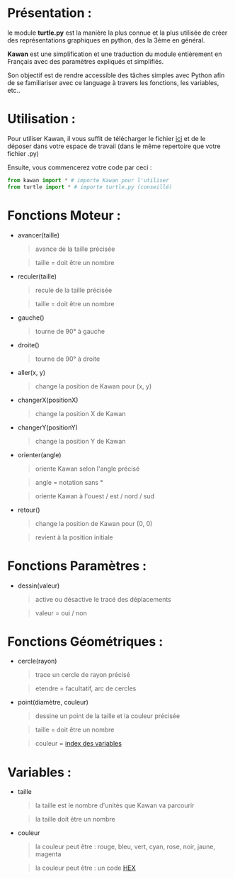 # Présentation :
le module **turtle.py** est la manière la plus connue et la plus utilisée de créer des représentations graphiques en python, des la 3ème en général.

**Kawan** est une simplification et une traduction du module entièrement en Français avec des paramètres expliqués et simplifiés.

Son objectif est de rendre accessible des tâches simples avec Python afin de se familiariser avec ce language à travers les fonctions, les variables, etc..

# Utilisation :
Pour utiliser Kawan, il vous suffit de télécharger le fichier [ici](https://github.com/CallMeKitsu/kawan/archive/refs/heads/main.zip "téléchargement") et de le déposer dans votre espace de travail (dans le même repertoire que votre fichier .py)

Ensuite, vous commencerez votre code par ceci :

```py
from kawan import * # importe Kawan pour l'utiliser
from turtle import * # importe turtle.py (conseillé)
```

# Fonctions Moteur :
* avancer(taille)
  >avance de la taille précisée
  
  >taille = doit être un nombre
* reculer(taille)
  >recule de la taille précisée
  
  >taille = doit être un nombre
* gauche()
  >tourne de 90° à gauche
* droite()
  >tourne de 90° à droite
* aller(x, y)
  >change la position de Kawan pour (x, y)
* changerX(positionX)
  >change la position X de Kawan
* changerY(positionY)
  >change la position Y de Kawan
* orienter(angle)
  >oriente Kawan selon l'angle précisé
  
  >angle = notation sans °

  >oriente Kawan à l'ouest / est / nord / sud 
* retour()
  >change la position de Kawan pour (0, 0)
   
  >revient à la position initiale

# Fonctions Paramètres :
* dessin(valeur)
  >active ou désactive le tracé des déplacements

  >valeur = oui / non

# Fonctions Géométriques :
* cercle(rayon)
  >trace un cercle de rayon précisé
   
  >etendre = facultatif, arc de cercles
* point(diamètre, couleur)
  >dessine un point de la taille et la couleur précisée
  
  >taille = doit être un nombre
  
  >couleur = [index des variables](lien "index des variables")
   
 
  
# Variables :
* taille
  >la taille est le nombre d'unités que Kawan va parcourir
  
  >la taille doit être un nombre
* couleur
  >la couleur peut être : rouge, bleu, vert, cyan, rose, noir, jaune, magenta
  
  >la couleur peut être : un code [HEX](https://www.color-hex.com "sélécteur de couleur")